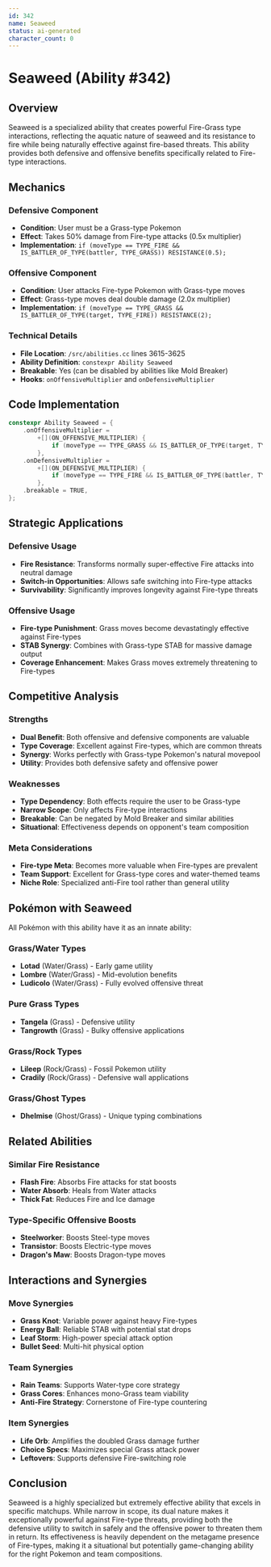 ```yaml
---
id: 342
name: Seaweed
status: ai-generated
character_count: 0
---
```


# Seaweed (Ability #342)

## Overview

Seaweed is a specialized ability that creates powerful Fire-Grass type interactions, reflecting the aquatic nature of seaweed and its resistance to fire while being naturally effective against fire-based threats. This ability provides both defensive and offensive benefits specifically related to Fire-type interactions.

## Mechanics

### Defensive Component
- **Condition**: User must be a Grass-type Pokemon
- **Effect**: Takes 50% damage from Fire-type attacks (0.5x multiplier)
- **Implementation**: `if (moveType == TYPE_FIRE && IS_BATTLER_OF_TYPE(battler, TYPE_GRASS)) RESISTANCE(0.5);`

### Offensive Component  
- **Condition**: User attacks Fire-type Pokemon with Grass-type moves
- **Effect**: Grass-type moves deal double damage (2.0x multiplier)
- **Implementation**: `if (moveType == TYPE_GRASS && IS_BATTLER_OF_TYPE(target, TYPE_FIRE)) RESISTANCE(2);`

### Technical Details
- **File Location**: `/src/abilities.cc` lines 3615-3625
- **Ability Definition**: `constexpr Ability Seaweed`
- **Breakable**: Yes (can be disabled by abilities like Mold Breaker)
- **Hooks**: `onOffensiveMultiplier` and `onDefensiveMultiplier`

## Code Implementation

```cpp
constexpr Ability Seaweed = {
    .onOffensiveMultiplier =
        +[](ON_OFFENSIVE_MULTIPLIER) {
            if (moveType == TYPE_GRASS && IS_BATTLER_OF_TYPE(target, TYPE_FIRE)) RESISTANCE(2);
        },
    .onDefensiveMultiplier =
        +[](ON_DEFENSIVE_MULTIPLIER) {
            if (moveType == TYPE_FIRE && IS_BATTLER_OF_TYPE(battler, TYPE_GRASS)) RESISTANCE(0.5);
        },
    .breakable = TRUE,
};
```

## Strategic Applications

### Defensive Usage
- **Fire Resistance**: Transforms normally super-effective Fire attacks into neutral damage
- **Switch-in Opportunities**: Allows safe switching into Fire-type attacks
- **Survivability**: Significantly improves longevity against Fire-type threats

### Offensive Usage
- **Fire-type Punishment**: Grass moves become devastatingly effective against Fire-types
- **STAB Synergy**: Combines with Grass-type STAB for massive damage output
- **Coverage Enhancement**: Makes Grass moves extremely threatening to Fire-types

## Competitive Analysis

### Strengths
- **Dual Benefit**: Both offensive and defensive components are valuable
- **Type Coverage**: Excellent against Fire-types, which are common threats
- **Synergy**: Works perfectly with Grass-type Pokemon's natural movepool
- **Utility**: Provides both defensive safety and offensive power

### Weaknesses
- **Type Dependency**: Both effects require the user to be Grass-type
- **Narrow Scope**: Only affects Fire-type interactions
- **Breakable**: Can be negated by Mold Breaker and similar abilities
- **Situational**: Effectiveness depends on opponent's team composition

### Meta Considerations
- **Fire-type Meta**: Becomes more valuable when Fire-types are prevalent
- **Team Support**: Excellent for Grass-type cores and water-themed teams
- **Niche Role**: Specialized anti-Fire tool rather than general utility

## Pokémon with Seaweed

All Pokémon with this ability have it as an innate ability:

### Grass/Water Types
- **Lotad** (Water/Grass) - Early game utility
- **Lombre** (Water/Grass) - Mid-evolution benefits  
- **Ludicolo** (Water/Grass) - Fully evolved offensive threat

### Pure Grass Types
- **Tangela** (Grass) - Defensive utility
- **Tangrowth** (Grass) - Bulky offensive applications

### Grass/Rock Types
- **Lileep** (Rock/Grass) - Fossil Pokemon utility
- **Cradily** (Rock/Grass) - Defensive wall applications

### Grass/Ghost Types
- **Dhelmise** (Ghost/Grass) - Unique typing combinations

## Related Abilities

### Similar Fire Resistance
- **Flash Fire**: Absorbs Fire attacks for stat boosts
- **Water Absorb**: Heals from Water attacks
- **Thick Fat**: Reduces Fire and Ice damage

### Type-Specific Offensive Boosts
- **Steelworker**: Boosts Steel-type moves
- **Transistor**: Boosts Electric-type moves  
- **Dragon's Maw**: Boosts Dragon-type moves

## Interactions and Synergies

### Move Synergies
- **Grass Knot**: Variable power against heavy Fire-types
- **Energy Ball**: Reliable STAB with potential stat drops
- **Leaf Storm**: High-power special attack option
- **Bullet Seed**: Multi-hit physical option

### Team Synergies
- **Rain Teams**: Supports Water-type core strategy
- **Grass Cores**: Enhances mono-Grass team viability
- **Anti-Fire Strategy**: Cornerstone of Fire-type countering

### Item Synergies
- **Life Orb**: Amplifies the doubled Grass damage further
- **Choice Specs**: Maximizes special Grass attack power
- **Leftovers**: Supports defensive Fire-switching role

## Conclusion

Seaweed is a highly specialized but extremely effective ability that excels in specific matchups. While narrow in scope, its dual nature makes it exceptionally powerful against Fire-type threats, providing both the defensive utility to switch in safely and the offensive power to threaten them in return. Its effectiveness is heavily dependent on the metagame presence of Fire-types, making it a situational but potentially game-changing ability for the right Pokemon and team compositions.